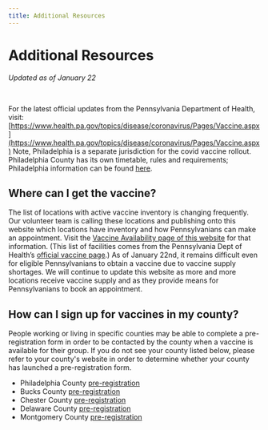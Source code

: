 ```yaml
---
title: Additional Resources
---
```


# Additional Resources

_Updated as of January 22_

<br />

For the latest official updates from the Pennsylvania Department of Health, visit: [https://www.health.pa.gov/topics/disease/coronavirus/Pages/Vaccine.aspx](https://www.health.pa.gov/topics/disease/coronavirus/Pages/Vaccine.aspx)
Note, Philadelphia is a separate jurisdiction for the covid vaccine rollout. Philadelphia County has its own timetable, rules and requirements; Philadelphia information can be found [here](https://www.phila.gov/programs/coronavirus-disease-2019-covid-19/vaccines/about-covid-19-vaccine/).

## Where can I get the vaccine?

The list of locations with active vaccine inventory is changing frequently. Our volunteer team is calling these locations and publishing onto this website which locations have inventory and how Pennsylvanians can make an appointment. Visit the [Vaccine Availability page of this website](https://vaccinatepa.org/) for that information. (This list of facilities comes from the Pennsylvania Dept of Health’s [official vaccine page](https://www.pa.gov/guides/get-vaccinated/#Step2FindaVaccineProvider).)
As of January 22nd, it remains difficult even for eligible Pennsylvanians to obtain a vaccine due to vaccine supply shortages. We will continue to update this website as more and more locations receive vaccine supply and as they provide means for Pennsylvanians to book an appointment.

## How can I sign up for vaccines in my county?

People working or living in specific counties may be able to complete a pre-registration form in order to be contacted by the county when a vaccine is available for their group. If you do not see your county listed below, please refer to your county's website in order to determine whether your county has launched a pre-registration form.

- Philadelphia County [pre-registration](https://covid-vaccine-interest.phila.gov/)
- Bucks County [pre-registration](https://buckscovid.powerappsportals.us/Vaccine-Registration/)
- Chester County [pre-registration](https://chesco.seamlessdocs.com/f/chescovac)
- Delaware County [pre-registration](https://chesco.seamlessdocs.com/f/delcovac)
- Montgomery County [pre-registration](https://www.montcopa.org/3660/COVID-19-Vaccine)
